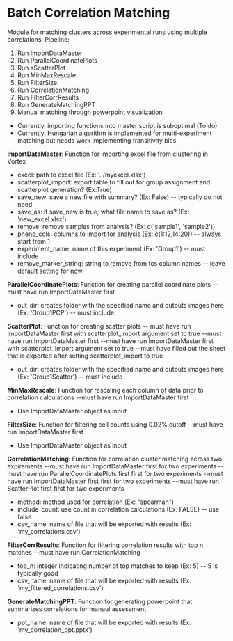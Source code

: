 # Batch Correlation Matching
Module for matching clusters across experimental runs using multiple correlations.
Pipeline:
1) Run ImportDataMaster
2) Run ParallelCoordinatePlots
3) Run sScatterPlot
4) Run MinMaxRescale
5) Run FilterSize
6) Run CorrelationMatching
7) Run FilterCorrResults
8) Run GenerateMatchingPPT
9) Manual matching through powerpoint visualization

* Currently, importing functions into master script is suboptimal (To do)
* Currently, Hungarian algorithm is implemented for multi-experiment matching but needs work implementing transitivity bias

**ImportDataMaster**:
Function for importing excel file from clustering in Vortex
* excel: path to excel file (Ex: '../myexcel.xlsx')
* scatterplot_import: export table to fill out for group assignment and scatterplot generation? (Ex:True)
* save_new: save a new file with summary? (Ex: False) -- typically do not need
* save_as: if save_new is true, what file name to save as? (Ex: 'new_excel.xlsx')
* remove: remove samples from analysis? (Ex: c('sample1', 'sample2'))
* pheno_cols: columns to import for analysis (Ex: c(1:12,14:20)) -- always start from 1
* experiment_name: name of this experiment (Ex: 'Group1') -- must include
* remove_marker_string: string to remove from fcs column names -- leave default setting for now

**ParallelCoordinatePlots**:
Function for creating parallel coordinate plots
--must have run ImportDataMaster first
* out_dir: creates folder with the specified name and outputs images here (Ex: 'Group1PCP') -- must include

**ScatterPlot**:
Function for creating scatter plots -- must have run ImportDataMaster first with scatterplot_import argument set to true
--must have run ImportDataMaster first
--must have run ImportDataMaster first with scatterplot_import argument set to true
--must have filled out the sheet that is exported after setting scatterplot_import to true
* out_dir: creates folder with the specified name and outputs images here (Ex: 'Group1Scatter') -- must include

**MinMaxRescale**:
Function for rescaling each column of data prior to correlation calculations
--must have run ImportDataMaster first
* Use ImportDataMaster object as input

**FilterSize**:
Function for filtering cell counts using 0.02% cutoff
--must have run ImportDataMaster first
* Use ImportDataMaster object as input

**CorrelationMatching**:
Function for correlation cluster matching across two expirements
--must have run ImportDataMaster first for two experiments
--must have run ParallelCoordinatePlots first first for two experiments
--must have run ImportDataMaster first first for two experiments
--must have run ScatterPlot first first for two experiments
* method: method used for correlation (Ex: "spearman")
* include_count: use count in correlation calculations (Ex: FALSE) -- use false
* csv_name: name of file that will be exported with results (Ex: 'my_correlations.csv')

**FilterCorrResults**:
Function for filtering correlation results with top n matches
--must have run CorrelationMatching
* top_n: integer indicating number of top matches to keep (Ex: 5) -- 5 is typically good
* csv_name: name of file that will be exported with results (Ex: 'my_filtered_correlations.csv')

**GenerateMatchingPPT**:
Function for generating powerpoint that summarizes correlations for manaul assessment
* ppt_name: name of file that will be exported with results (Ex: 'my_correlation_ppt.pptx')
